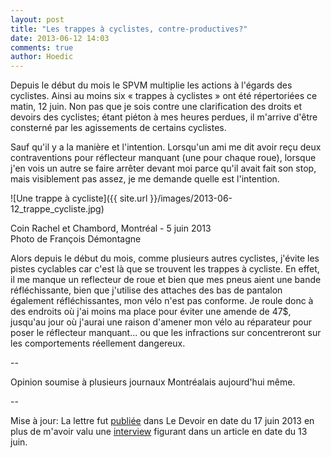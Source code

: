 ```yaml
---
layout: post
title: "Les trappes à cyclistes, contre-productives?"
date: 2013-06-12 14:03
comments: true
author: Hoedic
---
```



Depuis le début du mois le SPVM multiplie les actions à l'égards des cyclistes. Ainsi au moins six « trappes à cyclistes » ont été répertoriées ce matin, 12 juin. Non pas que je sois contre une clarification des droits et devoirs des cyclistes; étant piéton à mes heures perdues, il m'arrive d'être consterné par les agissements de certains cyclistes.

Sauf qu'il y a la manière et l'intention. Lorsqu'un ami me dit avoir reçu deux contraventions pour réflecteur manquant (une pour chaque roue), lorsque j'en vois un autre se faire arrêter devant moi parce qu'il avait fait son stop, mais visiblement pas assez, je me demande quelle est l'intention.

![Une trappe à cycliste]({{ site.url }}/images/2013-06-12_trappe_cycliste.jpg)
<div class="photoattrib">Coin Rachel et Chambord, Montréal - 5 juin 2013<br>Photo de François Démontagne</div>

Alors depuis le début du mois, comme plusieurs autres cyclistes, j'évite les pistes cyclables car c'est là que se trouvent les trappes à cycliste. En effet, il me manque un reflecteur de roue et bien que mes pneus aient une bande réfléchissante, bien que j'utilise des attaches des bas de pantalon également réfléchissantes, mon vélo n'est pas conforme. Je roule donc à des endroits où j'ai moins ma place pour éviter une amende de 47$, jusqu'au jour où j'aurai une raison d'amener mon vélo au réparateur pour poser le réflecteur manquant... ou que les infractions sur concentreront sur les comportements réellement dangereux.

--

Opinion soumise à plusieurs journaux Montréalais aujourd'hui même.

--

Mise à jour: La lettre fut [publiée](http://www.ledevoir.com/societe/actualites-en-societe/380978/les-trappes-a-cyclistes) dans Le Devoir en date du 17 juin 2013 en plus de m'avoir valu une [interview](http://www.ledevoir.com/politique/montreal/380627/les-cyclistes-dans-la-mire-du-spvm) figurant dans un article en date du 13 juin.